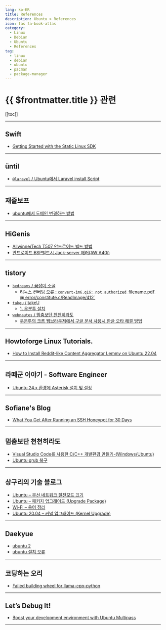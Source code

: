 ```yaml
---
lang: ko-KR
title: References
description: Ubuntu > References
icon: fas fa-book-atlas
category:
  - Linux
  - Debian
  - Ubuntu
  - References 
tag: 
  - linux
  - debian
  - ubuntu
  - pacman
  - package-manager
---
```


# {{ $frontmatter.title }} 관련

[[toc]]

---

## <VPIcon icon="fa-brands fa-swift"/>Swift

- [Getting Started with the Static Linux SDK](https://www.swift.org/documentation/articles/static-linux-getting-started.html)

---

## üntil

- [`@laravel` / Ubuntu에서 Laravel install Script](https://until.blog/@laravel/ubuntu%EC%97%90%EC%84%9C-laravel-install-script)

---

## 재즐보프

- [ubuntu에서 도메인 변경하는 방법](https://m.blog.naver.com/isc0304/223443494838)

---

## HiGenis

- [AllwinnerTech T507 안드로이드 빌드 방법](https://m.blog.naver.com/chandong83/223450810794)
- [안드로이드 BSP빌드시 Jack-server 에러(AW A40i)](https://m.blog.naver.com/chandong83/223450764691)

---

## tistory

- [`bedreams` / 꿈잡이 소굴](https://bedreams.tistory.com/m/)
  - [리눅스 컨버팅 오류 : `convert-im6.q16: not authorized `filename.pdf' @ error/constitute.c/ReadImage/412`](https://bedreams.tistory.com/m/97)
  <!-- END: bedreams -->
- [`takeu` / takeU](https://takeu.tistory.com/m/)
  - [1. 우분투 설치](https://takeu.tistory.com/m/394)
  <!-- END: takeu -->
- [`webnautes` / 멈춤보단 천천히라도](https://webnautes.tistory.com/m/)
  - [우분투의 크롬 웹브라우저에서 구글 문서 사용시 한글 오타 해결 방법](https://webnautes.tistory.com/m/2401)
  <!-- END: webnautes -->
<!-- END: tistory.com -->

---

## Howtoforge Linux Tutorials.

- [How to Install Reddit-like Content Aggregator Lemmy on Ubuntu 22.04](https://www.howtoforge.com/how-to-install-reddit-like-content-aggregator-lemmy-on-ubuntu-22-04/)

---

## 라떼군 이야기 - Software Engineer

- [Ubuntu 24.x 환경에 Asterisk 설치 및 설정](https://www.mrlatte.net/research/2024/06/15/configuration-asterisk-ubuntu24)

---

## Sofiane's Blog

- [What You Get After Running an SSH Honeypot for 30 Days](https://blog.sofiane.cc/ssh_honeypot/)

---

## 멈춤보단 천천히라도

- [Visual Studio Code를 사용한 C/C++ 개발환경 만들기-(Windows/Ubuntu)](https://webnautes.tistory.com/m/1854)
- [Ubuntu grub 복구](http://webnautes.tistory.com/m/1147)

---

## 상구리의 기술 블로그

- [Ubuntu – 무선 네트워크 절전모드 끄기](https://skyer9.pe.kr/wordpress/?p=9145)
- [Ubuntu – 패키지 업그래이드 (Upgrade Package)](https://skyer9.pe.kr/wordpress/?p=9125)
- [Wi-Fi – 용어 정리](https://skyer9.pe.kr/wordpress/?p=9133)
- [Ubuntu 20.04 – 커널 업그래이드 (Kernel Upgrade)](https://skyer9.pe.kr/wordpress/?p=9151)

---

## Daekyue

- [ubuntu 2](https://daekyue.tistory.com/m/28)
- [ubuntu 설치 오류](https://daekyue.tistory.com/m/27)

---

## 코딩하는 오리

- [Failed building wheel for llama-cpp-python](https://cori.tistory.com/m/335)

---

## Let’s Debug It!

- [Boost your development environment with Ubuntu Multipass](https://letsdebug.it/post/21-ubuntu-multipass/)

---

<TagLinks />